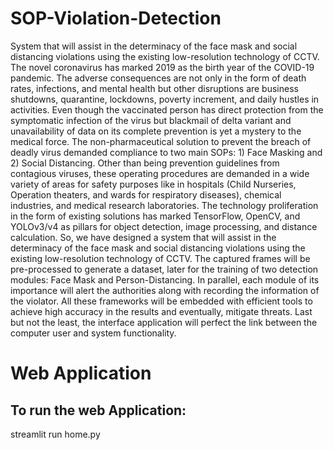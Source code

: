 # SOP-Violation-Detection
System that will assist in the determinacy of the face mask and social distancing violations using the existing low-resolution technology of CCTV.
The novel coronavirus has marked 2019 as the birth year of the COVID-19 pandemic. The adverse consequences are not only in the form of death rates, infections, and mental health but other disruptions are business shutdowns, quarantine, lockdowns, poverty increment, and daily hustles in activities. Even though the vaccinated person has direct protection from the symptomatic infection of the virus but blackmail of delta variant and unavailability of data on its complete prevention is yet a mystery to the medical force. The non-pharmaceutical solution to prevent the breach of deadly virus demanded compliance to two main SOPs: 1) Face Masking and 2) Social Distancing. Other than being prevention guidelines from contagious viruses, these operating procedures are demanded in a wide variety of areas for safety purposes like in hospitals (Child Nurseries, Operation theaters, and wards for respiratory diseases), chemical industries, and medical research laboratories. The technology proliferation in the form of existing solutions has marked TensorFlow, OpenCV, and YOLOv3/v4 as pillars for object detection, image processing, and distance calculation. So, we have designed a system that will assist in the determinacy of the face mask and social distancing violations using the existing low-resolution technology of CCTV. The captured frames will be pre-processed to generate a dataset, later for the training of two detection modules: Face Mask and Person-Distancing. In parallel, each module of its importance will alert the authorities along with recording the information of the violator. All these frameworks will be embedded with efficient tools to achieve high accuracy in the results and eventually, mitigate threats. Last but not the least, the interface application will perfect the link between the computer user and system functionality.

# Web Application

## To run the web Application: 
streamlit run home.py
